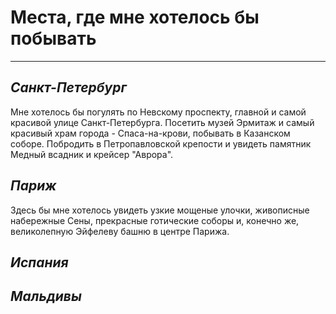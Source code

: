 # **Места, где мне хотелось бы побывать**

---

## __*Санкт-Петербург*__
Мне хотелось бы погулять по Невскому проспекту, главной и самой красивой улице Санкт-Петербурга. Посетить музей Эрмитаж и самый красивый храм города - Спаса-на-крови, побывать в Казанском соборе. Побродить в Петропавловской крепости и увидеть памятник Медный всадник и крейсер "Аврора".

## __*Париж*__
Здесь бы мне хотелось увидеть узкие мощеные улочки, живописные набережные Сены, прекрасные готические соборы и, конечно же, великолепную Эйфелеву башню в центре Парижа. 

## __*Испания*__


## __*Мальдивы*__